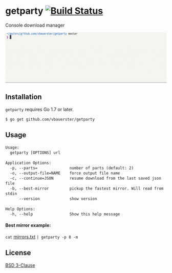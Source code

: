 # getparty [![Build Status](https://travis-ci.org/vbauerster/getparty.svg?branch=master)](https://travis-ci.org/vbauerster/getparty)

Console download manager

![showcase](showcase.gif)

## Installation
`getparty` requires Go 1.7 or later.
```
$ go get github.com/vbauerster/getparty
```

## Usage

```
Usage:
  getparty [OPTIONS] url

Application Options:
  -p, --parts=              number of parts (default: 2)
  -o, --output-file=NAME    force output file name
  -c, --continue=JSON       resume download from the last saved json file
  -b, --best-mirror         pickup the fastest mirror. Will read from stdin
      --version             show version

Help Options:
  -h, --help                Show this help message
```

#### Best mirror example:

`cat` [mirrors.txt](https://github.com/vbauerster/getparty/blob/master/mirrors.txt) `| getparty -p 8 -m`

## License

[BSD 3-Clause](https://opensource.org/licenses/BSD-3-Clause)
